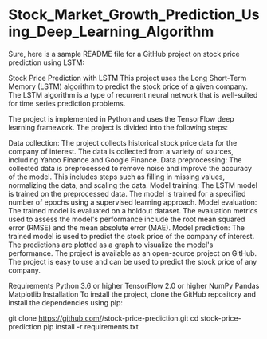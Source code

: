 # Stock_Market_Growth_Prediction_Using_Deep_Learning_Algorithm


Sure, here is a sample README file for a GitHub project on stock price prediction using LSTM:

Stock Price Prediction with LSTM
This project uses the Long Short-Term Memory (LSTM) algorithm to predict the stock price of a given company. The LSTM algorithm is a type of recurrent neural network that is well-suited for time series prediction problems.

The project is implemented in Python and uses the TensorFlow deep learning framework. The project is divided into the following steps:

Data collection: The project collects historical stock price data for the company of interest. The data is collected from a variety of sources, including Yahoo Finance and Google Finance.
Data preprocessing: The collected data is preprocessed to remove noise and improve the accuracy of the model. This includes steps such as filling in missing values, normalizing the data, and scaling the data.
Model training: The LSTM model is trained on the preprocessed data. The model is trained for a specified number of epochs using a supervised learning approach.
Model evaluation: The trained model is evaluated on a holdout dataset. The evaluation metrics used to assess the model's performance include the root mean squared error (RMSE) and the mean absolute error (MAE).
Model prediction: The trained model is used to predict the stock price of the company of interest. The predictions are plotted as a graph to visualize the model's performance.
The project is available as an open-source project on GitHub. The project is easy to use and can be used to predict the stock price of any company.

Requirements
Python 3.6 or higher
TensorFlow 2.0 or higher
NumPy
Pandas
Matplotlib
Installation
To install the project, clone the GitHub repository and install the dependencies using pip:

git clone https://github.com/<username>/stock-price-prediction.git
cd stock-price-prediction
pip install -r requirements.txt
